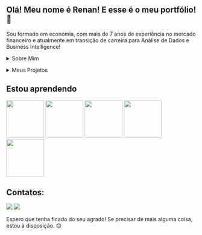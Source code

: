## Olá! Meu nome é Renan! E esse é o meu portfólio! 👋
Sou formado em economia, com mais de 7 anos de experiência no mercado financeiro e atualmente em transição de carreira para Análise de Dados e Business Intelligence!

<details> <summary>Sobre Mim</summary>

Sou formado em Ciências Econômicas e Ciências e Humanidades pela Universidade Federal do ABC (UFABC). Já fui vice-campeão estadual na Gincana de Economia e obtive o terceiro lugar na etapa nacional. Participei de diversas atividades de liderança estudantil como membro do Diretório Central dos Estudantes e representante discente na Comissão Própria de Avaliação, além de ter feito um breve intercâmbio na Mount Saint Mary College para estudar finanças e inglês corporativo.

No mercado de trabalho, tive a oportunidade de atuar em bancos de grande porte. No Itaú Unibanco, fui estagiário de Orçamento e Controle, gerando diversos relatórios e indicadores para diferentes áreas de atendimento ao cliente. Criei um indicador para a área de câmbio do zero, utilizando dados do tempo de atendimento de diferentes ligações e transformando suas estatísticas em formatos mais fáceis de visualizar.

No Banco Pan, inicialmente trabalhei com Relações com Investidores e Captação de Renda Fixa. Embora essas áreas fossem mais focadas nos negócios, utilizei meus conhecimentos técnicos em Excel para agilizar a execução de tarefas repetitivas e gerar novos insights sobre as informações disponíveis. Como Analista de Tesouraria (ALM), reorganizei planilhas, reduzindo o tempo de processamento em cerca de 50%, e criei novos relatórios e visões tanto para a área quanto para a diretoria do banco. Além disso, comecei a documentar os processos, facilitando a transição de atividades para novos estagiários ou analistas.

Me dei um período sabático para cuidar da minha saúde física e mental, e também para desenvolver projetos pessoais de interesse. Decidi fazer uma transição de carreira para Análise de Dados e Business Intelligence, refletindo sobre minha trajetória profissional. Apesar de minha formação em economia e experiência em finanças, grande parte do meu trabalho foi focada em habilidades técnicas como Excel, VBA, SQL e R, tornando essa transição uma escolha lógica para minha carreira.

Este portfólio é um dos passos nessa direção, um lugar para armazenar os desafios que aceitei para melhorar minhas habilidades e exemplos do que sou capaz de realizar. </details>

<details> <summary>Meus Projetos</summary>

Challenge-BI-1: O primeiro desafio de Business Intelligence da Alura. Desenvolvi dashboards para empresas fictícias de setores variados, usando ferramentas do Excel (fórmulas, PowerPivot, PowerQuery).

Challenge-Dados-1: O primeiro desafio de Dados da Alura. Desenvolvi um código SQL para consulta e extração de informações de um banco de dados. </details>

## Estou aprendendo
<img src="https://cdn.jsdelivr.net/gh/devicons/devicon@latest/icons/python/python-original-wordmark.svg" width="100" height="100"/> <img src="https://cdn.jsdelivr.net/gh/devicons/devicon@latest/icons/pandas/pandas-original-wordmark.svg" width="100" height="100"/> <img src="https://cdn.jsdelivr.net/gh/devicons/devicon@latest/icons/numpy/numpy-original-wordmark.svg" width="100" height="100"/> <img src="https://cdn.jsdelivr.net/gh/devicons/devicon@latest/icons/scikitlearn/scikitlearn-original.svg" width="100" height="100"/> <img src="https://cdn.jsdelivr.net/gh/devicons/devicon@latest/icons/sqlite/sqlite-original-wordmark.svg" width="100" height="100"/>

## Contatos:
<div> <a href="mailto:renan.cv@outlook.com.br"><img loading="lazy" src="https://img.shields.io/badge/Gmail-D14836?style=for-the-badge&logo=gmail&logoColor=white" target="_blank"></a> <a href="https://www.linkedin.com/in/renancostaviana" target="_blank"><img loading="lazy" src="https://img.shields.io/badge/-LinkedIn-%230077B5?style=for-the-badge&logo=linkedin&logoColor=white" target="_blank"></a> </div>

Espero que tenha ficado do seu agrado! Se precisar de mais alguma coisa, estou à disposição. 😊
